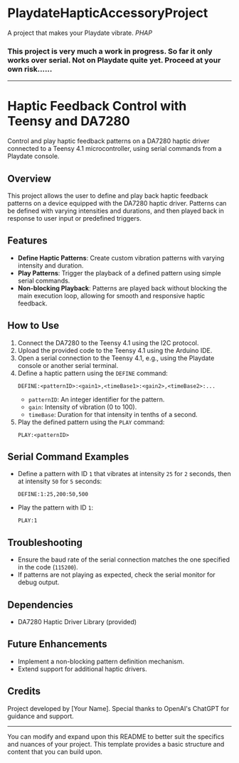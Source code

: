 # PlaydateHapticAccessoryProject
A project that makes your Playdate vibrate. *PHAP*

### This project is very much a work in progress. So far it only works over serial. Not on Playdate quite yet. Proceed at your own risk......

---

# Haptic Feedback Control with Teensy and DA7280

Control and play haptic feedback patterns on a DA7280 haptic driver connected to a Teensy 4.1 microcontroller, using serial commands from a Playdate console.

## Overview

This project allows the user to define and play back haptic feedback patterns on a device equipped with the DA7280 haptic driver. Patterns can be defined with varying intensities and durations, and then played back in response to user input or predefined triggers.

## Features

- **Define Haptic Patterns**: Create custom vibration patterns with varying intensity and duration.
- **Play Patterns**: Trigger the playback of a defined pattern using simple serial commands.
- **Non-blocking Playback**: Patterns are played back without blocking the main execution loop, allowing for smooth and responsive haptic feedback.
  
## How to Use

1. Connect the DA7280 to the Teensy 4.1 using the I2C protocol.
2. Upload the provided code to the Teensy 4.1 using the Arduino IDE.
3. Open a serial connection to the Teensy 4.1, e.g., using the Playdate console or another serial terminal.
4. Define a haptic pattern using the `DEFINE` command:
   ```
   DEFINE:<patternID>:<gain1>,<timeBase1>:<gain2>,<timeBase2>:...
   ```
   - `patternID`: An integer identifier for the pattern.
   - `gain`: Intensity of vibration (0 to 100).
   - `timeBase`: Duration for that intensity in tenths of a second.
5. Play the defined pattern using the `PLAY` command:
   ```
   PLAY:<patternID>
   ```

## Serial Command Examples

- Define a pattern with ID `1` that vibrates at intensity `25` for `2` seconds, then at intensity `50` for `5` seconds:
  ```
  DEFINE:1:25,200:50,500
  ```
- Play the pattern with ID `1`:
  ```
  PLAY:1
  ```

## Troubleshooting

- Ensure the baud rate of the serial connection matches the one specified in the code (`115200`).
- If patterns are not playing as expected, check the serial monitor for debug output.
  
## Dependencies

- DA7280 Haptic Driver Library (provided)

## Future Enhancements

- Implement a non-blocking pattern definition mechanism.
- Extend support for additional haptic drivers.
  
## Credits

Project developed by [Your Name]. Special thanks to OpenAI's ChatGPT for guidance and support.

---

You can modify and expand upon this README to better suit the specifics and nuances of your project. This template provides a basic structure and content that you can build upon.

